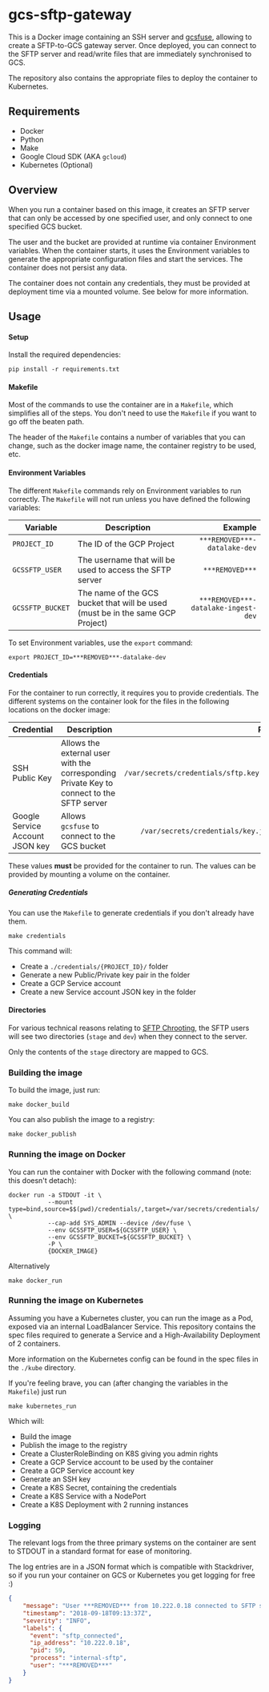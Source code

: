 # gcs-sftp-gateway

This is a Docker image containing an SSH server and [gcsfuse](https://cloud.google.com/storage/docs/gcs-fuse), allowing to create a SFTP-to-GCS gateway server. Once deployed, you can connect to the SFTP server and read/write files that are immediately synchronised to GCS.

The repository also contains the appropriate files to deploy the container to Kubernetes.

## Requirements

- Docker
- Python
- Make
- Google Cloud SDK (AKA `gcloud`)
- Kubernetes (Optional)

## Overview

When you run a container based on this image, it creates an SFTP server that can only be accessed by one specified user, and only connect to one specified GCS bucket.

The user and the bucket are provided at runtime via container Environment variables. When the container starts, it uses the Environment variables to generate the appropriate configuration files and start the services. The container does not persist any data.

The container does not contain any credentials, they must be provided at deployment time via a mounted volume. See below for more information.

## Usage

#### Setup

Install the required dependencies:

```
pip install -r requirements.txt
```

#### Makefile
Most of the commands to use the container are in a `Makefile`, which simplifies all of the steps. You don't need to use the `Makefile` if you want to go off the beaten path.

The header of the `Makefile` contains a number of variables that you can change, such as the docker image name, the container registry to be used, etc.

#### Environment Variables
The different `Makefile` commands rely on Environment variables to run correctly. The `Makefile` will not run unless you have defined the following variables:

| Variable | Description | Example |
| --- | --- | ---: |
| `PROJECT_ID `| The ID of the GCP Project | `***REMOVED***-datalake-dev` |
| `GCSSFTP_USER` | The username that will be used to access the SFTP server | `***REMOVED***` |
| `GCSSFTP_BUCKET` | The name of the GCS bucket that will be used (must be in the same GCP Project) | `***REMOVED***-datalake-ingest-dev` |

To set Environment variables, use the `export` command:

```
export PROJECT_ID=***REMOVED***-datalake-dev
```

#### Credentials

For the container to run correctly, it requires you to provide credentials. The different systems on the container look for the files in the following locations on the docker image:

| Credential | Description |Path |
| --- | --- | ---: |
| SSH Public Key| Allows the external user with the corresponding Private Key to connect to the SFTP server | `/var/secrets/credentials/sftp.key.pub` |
| Google Service Account JSON key | Allows `gcsfuse` to connect to the GCS bucket | `/var/secrets/credentials/key.json` |

These values **must** be provided for the container to run. The values can be provided by mounting a volume on the container.

##### Generating Credentials

You can use the `Makefile` to generate credentials if you don't already have them.

```
make credentials
```

This command will:

- Create a `./credentials/{PROJECT_ID}/` folder
- Generate a new Public/Private key pair in the folder
- Create a GCP Service account
- Create a new Service account JSON key in the folder

#### Directories

For various technical reasons relating to [SFTP Chrooting](https://wiki.archlinux.org/index.php/SFTP_chroot), the SFTP users will see two directories (`stage` and `dev`) when they connect to the server.

Only the contents of the `stage` directory are mapped to GCS.

### Building the image
To build the image, just run:

```
make docker_build
```

You can also publish the image to a registry:

```
make docker_publish
```

### Running the image on Docker

You can run the container with Docker with the following command (note: this doesn't detach):

```
docker run -a STDOUT -it \
           --mount type=bind,source=$$(pwd)/credentials/,target=/var/secrets/credentials/ \
           --cap-add SYS_ADMIN --device /dev/fuse \
           --env GCSSFTP_USER=${GCSSFTP_USER} \
           --env GCSSFTP_BUCKET=${GCSSFTP_BUCKET} \
           -P \
           {DOCKER_IMAGE}

```

Alternatively

```
make docker_run
```
### Running the image on Kubernetes

Assuming you have a Kubernetes cluster, you can run the image as a Pod, exposed via an internal LoadBalancer Service. This repository contains the spec files required to generate a Service and a High-Availability Deployment of 2 containers.

More information on the Kubernetes config can be found in the spec files in the `./kube` directory.

If you're feeling brave, you can (after changing the variables in the `Makefile`) just run

```
make kubernetes_run
```

Which will:

- Build the image
- Publish the image to the registry
- Create a ClusterRoleBinding on K8S giving you admin rights
- Create a GCP Service account to be used by the container
- Create a GCP Service account key
- Generate an SSH key
- Create a K8S Secret, containing the credentials
- Create a K8S Service with a NodePort
- Create a K8S Deployment with 2 running instances

### Logging

The relevant logs from the three primary systems on the container are sent to STDOUT in a standard format for ease of monitoring.

The log entries are in a JSON format which is compatible with Stackdriver, so if you run your container on GCS or Kubernetes you get logging for free :)

```json
{
    "message": "User ***REMOVED*** from 10.222.0.18 connected to SFTP subsystem",
    "timestamp": "2018-09-18T09:13:37Z",
    "severity": "INFO",
    "labels": {
      "event": "sftp_connected",    
      "ip_address": "10.222.0.18",
      "pid": 59,
      "process": "internal-sftp",    
      "user": "***REMOVED***"    
    }
}
```
